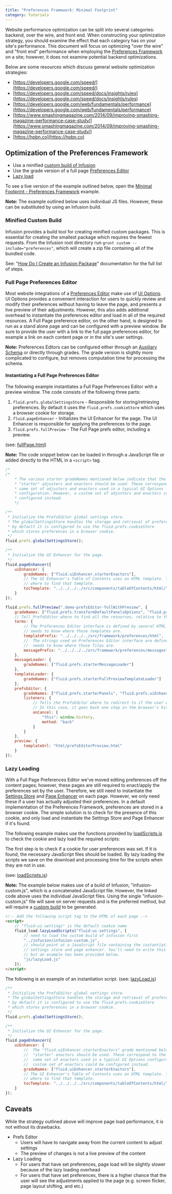 ```yaml
---
title: "Preferences Framework: Minimal Footprint"
category: Tutorials
---
```


Website performance optimization can be split into several categories: backend, over the wire, and front end. When
constructing your optimization strategy, you should examine the effect that each category has on your site's
performance. This document will focus on optimizing "over the wire" and "front end" performance when employing the
[Preferences Framework](../PreferencesFramework.md) on a site; however, it does not examine potential backend
optimizations.

Below are some resources which discuss general website optimization strategies:

* [https://developers.google.com/speed/](https://developers.google.com/speed/)
* [https://developers.google.com/speed/docs/insights/rules](https://developers.google.com/speed/docs/insights/rules)
* [https://developers.google.com/web/fundamentals/performance](https://developers.google.com/web/fundamentals/performance)
* [https://www.smashingmagazine.com/2014/09/improving-smashing-magazine-performance-case-study/](https://www.smashingmagazine.com/2014/09/improving-smashing-magazine-performance-case-study/)
* [https://hpbn.co](https://hpbn.co)

## Optimization of the Preferences Framework

* Use a minified [custom build of Infusion](https://github.com/fluid-project/infusion#how-do-i-create-an-infusion-package)
* Use the grade version of a full page [Preferences Editor](../PreferencesEditor.md)
* [Lazy load](https://en.wikipedia.org/wiki/Lazy_loading)

To see a live version of the example outlined below, open the [Minimal Footprint - Preferences
Framework](http://build.fluidproject.org/infusion/examples/framework/preferences/minimalFootprint/) example.

<div class="infusion-docs-note">
    <strong>Note:</strong> The example outlined below uses individual JS files. However, these can be substituted by
    using an Infusion build.
</div>

### Minified Custom Build

Infusion provides a build tool for creating minified custom packages. This is essential for creating the smallest
package which requires the fewest requests. From the Infusion root directory run `grunt custom --include="preferences"`,
which will create a zip file containing all of the bundled code.

See: "[How Do I Create an Infusion
Package](https://github.com/fluid-project/infusion/blob/main/README.md#how-do-i-create-an-infusion-package)"
documentation for the full list of steps.

### Full Page Preferences Editor

Most website integrations of a [Preferences Editor](../PreferencesEditor.md) make use of [UI
Options](../tutorial-userInterfaceOptions/UserInterfaceOptions.md). UI Options provides a convenient interaction for
users to quickly review and modify their preferences without having to leave the page, and presents a live preview of
their adjustments. However, this also adds additional overhead to instantiate the preferences editor and load in all of
the required resources. A Full Page preference editor, on the other hand, is designed to run as a stand alone page and
can be configured with a preview window. Be sure to provide the user with a link to the full page preferences editor,
for example a link on each content page or in the site's user settings.

<div class="infusion-docs-note">
    <strong>Note:</strong> Preferences Editors can be configured either through an <a
    href="../AuxiliarySchemaForPreferencesFramework.md">Auxiliary Schema</a> or directly through grades. The grade
    version is slightly more complicated to configure, but removes computation time for processing the schema.
</div>

#### Instantiating a Full Page Preferences Editor

The following example instantiates a Full Page Preferences Editor with a preview window.
The code consists of the following three parts:

1. `fluid.prefs.globalSettingsStore` - Responsible for storing/retrieving preferences. By default it uses the
   `fluid.prefs.cookieStore` which uses a browser cookie for storage.
2. `fluid.pageEnhancer` - Initializes the UI Enhancer for the page. The UI Enhancer is responsible for applying the
   preferences to the page.
3. `fluid.prefs.fullPreview` - The Full Page prefs editor, including a preview.

(see: [fullPage.html](https://github.com/fluid-project/infusion/blob/main/examples/framework/preferences/minimalFootprint/fullPage.html))

<div class="infusion-docs-note">
    <strong>Note:</strong> The code snippet below can be loaded in through a JavaScript file or added directly to the
    HTML in a <code>&lt;script&gt;</code> tag.
</div>

```javascript
/*
/*
    * The various starter gradeNames mentioned below indicate that the
    * "starter" adjusters and enactors should be used. These correspond to the
    * same set of adjusters and enactors used in a typical UI Options
    * configuration. However, a custom set of adjusters and enactors could be
    * configured instead.
    */

/**
 * Initialize the PrefsEditor global settings store.
 * The globalSettingsStore handles the storage and retrieval of preferences,
 * by default it is configured to use the fluid.prefs.cookieStore
 * which stores preferences in a browser cookie.
 */
fluid.prefs.globalSettingsStore();

/**
 * Initialize the UI Enhancer for the page.
 */
fluid.pageEnhancer({
    uiEnhancer: {
        gradeNames: ["fluid.uiEnhancer.starterEnactors"],
        // The UI Enhancer's Table of Contents uses an HTML template. This tells the component
        // where to find that template.
        tocTemplate: "../../../../src/components/tableOfContents/html/TableOfContents.html"
    }
});

fluid.prefs.fullPreview(".demo-prefsEditor-fullWithPreview", {
    gradeNames: ["fluid.prefs.transformDefaultPanelsOptions", "fluid.prefs.initialModel.starter"],
    // Tell PrefsEditor where to find all the resources, relative to this file
    terms: {
        // The Preferences Editor interface is defined by several HTML templates. The component
        // needs to know where those templates are.
        templatePrefix: "../../../../src/framework/preferences/html",
        //  The strings used on Preferences Editor interface are defined in several JSON files. The component
        //  needs to know where those files are.
        messagePrefix: "../../../../src/framework/preferences/messages"
    },
    messageLoader: {
        gradeNames: ["fluid.prefs.starterMessageLoader"]
    },
    templateLoader: {
        gradeNames: ["fluid.prefs.starterFullPreviewTemplateLoader"]
    },
    prefsEditor: {
        gradeNames: ["fluid.prefs.starterPanels", "fluid.prefs.uiEnhancerRelay"],
        listeners: {
            // Tells the PrefsEditor where to redirect to if the user cancels the operation.
            // In this case, it goes back one step in the browser's history.
            onCancel: {
                "this": window.history,
                method: "back"
            }
        }
    },
    preview: {
        templateUrl: "html/prefsEditorPreview.html"
    }
});
```

### Lazy Loading

With a Full Page Preferences Editor we've moved editing preferences off the content pages; however, these pages are
still required to enact/apply the preferences set by the user. Therefore, we still need to instantiate the [Settings
Store](../SettingsStore.md) and [Page Enhancer](../Enactors.md) on each page. However, we only need these if a user has
actually adjusted their preferences. In a default implementation of the Preferences Framework, preferences are stored in
a browser cookie. The simple solution is to check for the presence of this cookie, and only load and instantiate the
Settings Store and Page Enhancer if it's found.

The following example makes use the functions provided by
[loadScripts.js](https://github.com/fluid-project/infusion/blob/main/examples/framework/preferences/minimalFootprint/js/loadScripts.js)
to check the cookie and lazy load the required scripts:

The first step is to check if a cookie for user preferences was set. If it is found, the necessary JavaScript files
should be loaded. By lazy loading the scripts we save on the download and processing time for the scripts when they are
not in use.

(see:
[loadScripts.js](https://github.com/fluid-project/infusion/blob/main/examples/framework/preferences/minimalFootprint/js/loadScripts.js))

<div class="infusion-docs-note">

<strong>Note:</strong> The example below makes use of a build of Infusion, "infusion-custom.js", which is a
concatenated JavaScript file. However, the linked code above uses the individual JavaScript files. Using the single
"infusion-custom.js" file will save on server requests and is the preferred method, but will require a [custom
build](#minified-custom-build) to be generated.
</div>

```html
<!-- Add the following script tag to the HTML of each page -->
<script>
    // "fluid-ui-settings" is the default cookie name
    fluid_load.lazyLoadScripts("fluid-ui-settings", [
        // need to load the custom build of infusion first
        "../infusion/infusion-custom.js",
        // should point at a JavaScript file containing the instantiation of the
        // settings store and page enhancer. You'll need to write this yourself,
        // but an example has been provided below.
        "js/lazyLoad.js"
    ]);
</script>
```

The following is an example of an instantiation script.
(see: [lazyLoad.js](https://github.com/fluid-project/infusion/blob/main/examples/framework/preferences/minimalFootprint/js/lazyLoad.js))

```javascript
/**
 * Initialize the PrefsEditor global settings store.
 * The globalSettingsStore handles the storage and retrieval of preferences,
 * by default it is configured to use the fluid.prefs.cookieStore
 * which stores preferences in a browser cookie.
 */
fluid.prefs.globalSettingsStore();

/**
 * Initialize the UI Enhancer for the page.
 */
fluid.pageEnhancer({
    uiEnhancer: {
        //  The "fluid.uiEnhancer.starterEnactors" grade mentioned below indicate that the
        //  "starter" enactors should be used. These correspond to the
        //  same set of enactors used in a typical UI Options configuration. However, a
        //  custom set of enactors could be configured instead.
        gradeNames: ["fluid.uiEnhancer.starterEnactors"],
        // The UI Enhancer's Table of Contents uses an HTML template. This tells the component
        // where to find that template.
        tocTemplate: "../../../../src/components/tableOfContents/html/TableOfContents.html"
    }
});
```

## Caveats

While the strategy outlined above will improve page load performance, it is not without its drawbacks.

* Prefs Editor
  * Users will have to navigate away from the current content to adjust settings
  * The preview of changes is not a live preview of the content
* Lazy Loading
  * For users that have set preferences, page load will be slightly slower because of the lazy loading overhead
  * For users that have set preferences, there is a higher chance that the user will see the adjustments applied to the
    page (e.g. screen flicker, page layout shifting, and etc.)
